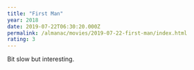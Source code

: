 ```yaml
---
title: "First Man"
year: 2018
date: 2019-07-22T06:30:20.000Z
permalink: /almanac/movies/2019-07-22-first-man/index.html
rating: 3
---
```


Bit slow but interesting.